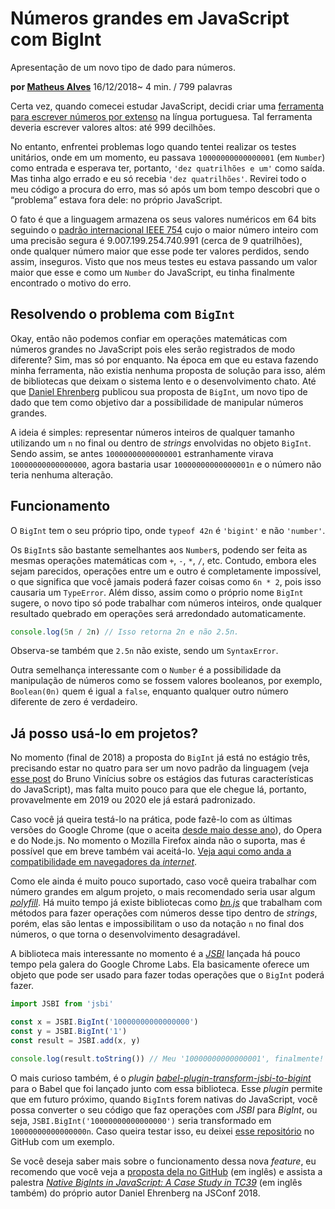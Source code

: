 # Números grandes em JavaScript com BigInt

Apresentação de um novo tipo de dado para números.

**por [Matheus Alves](https://tableless.com.br/authors/matheus-alves)** 16/12/2018~ 4 min. / 799 palavras

Certa vez, quando comecei estudar JavaScript, decidi criar uma [ferramenta para escrever números por extenso](https://github.com/theuves/extenso.js) na língua portuguesa. Tal ferramenta deveria escrever valores altos: até 999 decilhões.

No entanto, enfrentei problemas logo quando tentei realizar os testes unitários, onde em um momento, eu passava `10000000000000001` (em `Number`) como entrada e esperava ter, portanto, `'dez quatrilhões e um'` como saída. Mas tinha algo errado e eu só recebia `'dez quatrilhões'`. Revirei todo o meu código a procura do erro, mas só após um bom tempo descobri que o “problema” estava fora dele: no próprio JavaScript.

O fato é que a linguagem armazena os seus valores numéricos em 64 bits seguindo o [padrão internacional IEEE 754](https://www.youtube.com/watch?v=PDgT0T0Yodo) cujo o maior número inteiro com uma precisão segura é 9.007.199.254.740.991 (cerca de 9 quatrilhões), onde qualquer número maior que esse pode ter valores perdidos, sendo assim, inseguros. Visto que nos meus testes eu estava passando um valor maior que esse e como um `Number` do JavaScript, eu tinha finalmente encontrado o motivo do erro.

## Resolvendo o problema com `BigInt`

Okay, então não podemos confiar em operações matemáticas com números grandes no JavaScript pois eles serão registrados de modo diferente? Sim, mas só por enquanto. Na época em que eu estava fazendo minha ferramenta, não existia nenhuma proposta de solução para isso, além de bibliotecas que deixam o sistema lento e o desenvolvimento chato. Até que [Daniel Ehrenberg](https://twitter.com/littledan) publicou sua proposta de `BigInt`, um novo tipo de dado que tem como objetivo dar a possibilidade de manipular números grandes.

A ideia é simples: representar números inteiros de qualquer tamanho utilizando um `n` no final ou dentro de *strings* envolvidas no objeto `BigInt`. Sendo assim, se antes `10000000000000001` estranhamente virava `10000000000000000`, agora bastaria usar `10000000000000001n` e o número não teria nenhuma alteração.

## Funcionamento

O `BigInt` tem o seu próprio tipo, onde `typeof 42n` é `'bigint'` e não `'number'`.

Os `BigInt`s são bastante semelhantes aos `Number`s, podendo ser feita as mesmas operações matemáticas com `+`, `-`, `*`, `/`, etc. Contudo, embora eles sejam parecidos, operações entre um e outro é completamente impossível, o que significa que você jamais poderá fazer coisas como `6n * 2`, pois isso causaria um `TypeError`. Além disso, assim como o próprio nome `BigInt` sugere, o novo tipo só pode trabalhar com números inteiros, onde qualquer resultado quebrado em operações será arredondado automaticamente.

```js
console.log(5n / 2n) // Isso retorna 2n e não 2.5n.
```

Observa-se também que `2.5n` não existe, sendo um `SyntaxError`.

Outra semelhança interessante com o `Number` é a possibilidade da manipulação de números como se fossem valores booleanos, por exemplo, `Boolean(0n)` quem é igual a `false`, enquanto qualquer outro número diferente de zero é verdadeiro.

## Já posso usá-lo em projetos?

No momento (final de 2018) a proposta do `BigInt` já está no estágio três, precisando estar no quatro para ser um novo padrão da linguagem (veja [esse post](https://medium.com/@brunovincius/processo-de-adição-de-novas-features-do-js-5c2e086cab8f) do Bruno Vinícius sobre os estágios das futuras características do JavaScript), mas falta muito pouco para que ele chegue lá, portanto, provavelmente em 2019 ou 2020 ele já estará padronizado.

Caso você já queira testá-lo na prática, pode fazê-lo com as últimas versões do Google Chrome (que o aceita [desde maio desse ano](https://developers.google.com/web/updates/2018/05/nic67)), do Opera e do Node.js. No momento o Mozilla Firefox ainda não o suporta, mas é possível que em breve também vai aceitá-lo. [Veja aqui como anda a compatibilidade em navegadores da *internet*](https://caniuse.com/#feat=bigint).

Como ele ainda é muito pouco suportado, caso você queira trabalhar com número grandes em algum projeto, o mais recomendado seria usar algum [*polyfill*](https://pt.stackoverflow.com/questions/194857/o-que-é-polyfill). Há muito tempo já existe bibliotecas como [*bn.js*](https://www.npmjs.com/package/bn.js) que trabalham com métodos para fazer operações com números desse tipo dentro de *strings*, porém, elas são lentas e impossibilitam o uso da notação `n` no final dos números, o que torna o desenvolvimento desagradável.

A biblioteca mais interessante no momento é a [*JSBI*](https://www.npmjs.com/package/jsbi) lançada há pouco tempo pela galera do Google Chrome Labs. Ela basicamente oferece um objeto que pode ser usado para fazer todas operações que o `BigInt` poderá fazer.

```js
import JSBI from 'jsbi'

const x = JSBI.BigInt('10000000000000000')
const y = JSBI.BigInt('1')
const result = JSBI.add(x, y)

console.log(result.toString()) // Meu '10000000000000001', finalmente!
```

O mais curioso também, é o *plugin* [*babel-plugin-transform-jsbi-to-bigint*](https://www.npmjs.com/package/babel-plugin-transform-jsbi-to-bigint) para o Babel que foi lançado junto com essa biblioteca. Esse *plugin* permite que em futuro próximo, quando `BigInt`s forem nativas do JavaScript, você possa converter o seu código que faz operações com *JSBI* para *BigInt*, ou seja, `JSBI.BigInt('10000000000000000')` seria transformado em `10000000000000000n`. Caso queira testar isso, eu deixei [esse repositório](https://github.com/theuves-demos/jsbi-to-bigint) no GitHub com um exemplo.

Se você deseja saber mais sobre o funcionamento dessa nova *feature*, eu recomendo que você veja a [proposta dela no GitHub](https://github.com/tc39/proposal-bigint) (em inglês) e assista a palestra [*Native BigInts in JavaScript: A Case Study in TC39*](https://www.youtube.com/watch?v=RiU5OzMZ7z8) (em inglês também) do próprio autor Daniel Ehrenberg na JSConf 2018.